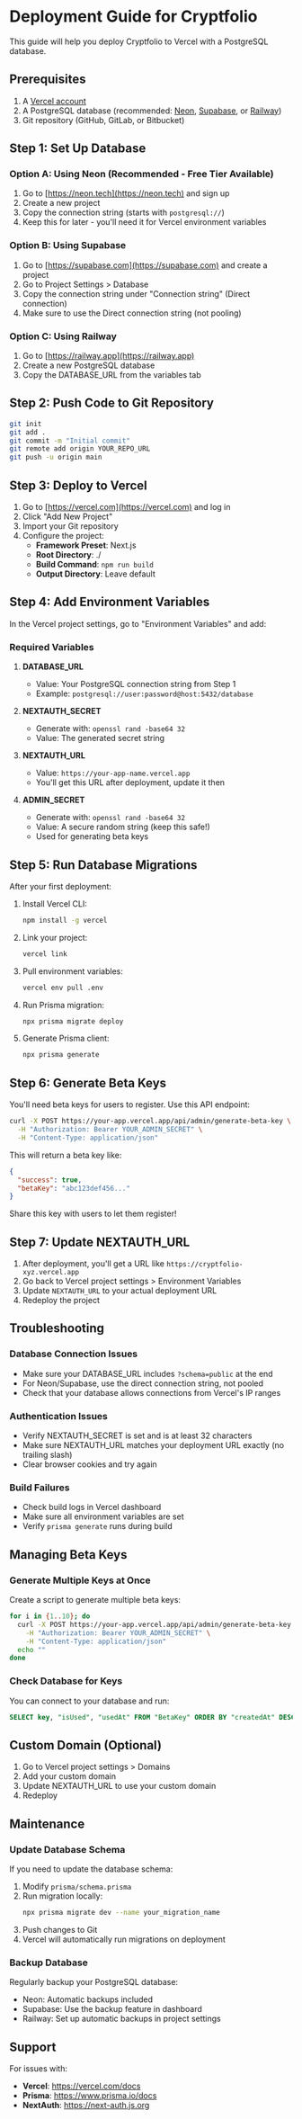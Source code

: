 # Deployment Guide for Cryptfolio

This guide will help you deploy Cryptfolio to Vercel with a PostgreSQL database.

## Prerequisites

1. A [Vercel account](https://vercel.com)
2. A PostgreSQL database (recommended: [Neon](https://neon.tech), [Supabase](https://supabase.com), or [Railway](https://railway.app))
3. Git repository (GitHub, GitLab, or Bitbucket)

## Step 1: Set Up Database

### Option A: Using Neon (Recommended - Free Tier Available)

1. Go to [https://neon.tech](https://neon.tech) and sign up
2. Create a new project
3. Copy the connection string (starts with `postgresql://`)
4. Keep this for later - you'll need it for Vercel environment variables

### Option B: Using Supabase

1. Go to [https://supabase.com](https://supabase.com) and create a project
2. Go to Project Settings > Database
3. Copy the connection string under "Connection string" (Direct connection)
4. Make sure to use the Direct connection string (not pooling)

### Option C: Using Railway

1. Go to [https://railway.app](https://railway.app)
2. Create a new PostgreSQL database
3. Copy the DATABASE_URL from the variables tab

## Step 2: Push Code to Git Repository

```bash
git init
git add .
git commit -m "Initial commit"
git remote add origin YOUR_REPO_URL
git push -u origin main
```

## Step 3: Deploy to Vercel

1. Go to [https://vercel.com](https://vercel.com) and log in
2. Click "Add New Project"
3. Import your Git repository
4. Configure the project:
   - **Framework Preset**: Next.js
   - **Root Directory**: ./
   - **Build Command**: `npm run build`
   - **Output Directory**: Leave default

## Step 4: Add Environment Variables

In the Vercel project settings, go to "Environment Variables" and add:

### Required Variables

1. **DATABASE_URL**
   - Value: Your PostgreSQL connection string from Step 1
   - Example: `postgresql://user:password@host:5432/database`

2. **NEXTAUTH_SECRET**
   - Generate with: `openssl rand -base64 32`
   - Value: The generated secret string

3. **NEXTAUTH_URL**
   - Value: `https://your-app-name.vercel.app`
   - You'll get this URL after deployment, update it then

4. **ADMIN_SECRET**
   - Generate with: `openssl rand -base64 32`
   - Value: A secure random string (keep this safe!)
   - Used for generating beta keys

## Step 5: Run Database Migrations

After your first deployment:

1. Install Vercel CLI:
   ```bash
   npm install -g vercel
   ```

2. Link your project:
   ```bash
   vercel link
   ```

3. Pull environment variables:
   ```bash
   vercel env pull .env
   ```

4. Run Prisma migration:
   ```bash
   npx prisma migrate deploy
   ```

5. Generate Prisma client:
   ```bash
   npx prisma generate
   ```

## Step 6: Generate Beta Keys

You'll need beta keys for users to register. Use this API endpoint:

```bash
curl -X POST https://your-app.vercel.app/api/admin/generate-beta-key \
  -H "Authorization: Bearer YOUR_ADMIN_SECRET" \
  -H "Content-Type: application/json"
```

This will return a beta key like:
```json
{
  "success": true,
  "betaKey": "abc123def456..."
}
```

Share this key with users to let them register!

## Step 7: Update NEXTAUTH_URL

1. After deployment, you'll get a URL like `https://cryptfolio-xyz.vercel.app`
2. Go back to Vercel project settings > Environment Variables
3. Update `NEXTAUTH_URL` to your actual deployment URL
4. Redeploy the project

## Troubleshooting

### Database Connection Issues

- Make sure your DATABASE_URL includes `?schema=public` at the end
- For Neon/Supabase, use the direct connection string, not pooled
- Check that your database allows connections from Vercel's IP ranges

### Authentication Issues

- Verify NEXTAUTH_SECRET is set and is at least 32 characters
- Make sure NEXTAUTH_URL matches your deployment URL exactly (no trailing slash)
- Clear browser cookies and try again

### Build Failures

- Check build logs in Vercel dashboard
- Make sure all environment variables are set
- Verify `prisma generate` runs during build

## Managing Beta Keys

### Generate Multiple Keys at Once

Create a script to generate multiple beta keys:

```bash
for i in {1..10}; do
  curl -X POST https://your-app.vercel.app/api/admin/generate-beta-key \
    -H "Authorization: Bearer YOUR_ADMIN_SECRET" \
    -H "Content-Type: application/json"
  echo ""
done
```

### Check Database for Keys

You can connect to your database and run:

```sql
SELECT key, "isUsed", "usedAt" FROM "BetaKey" ORDER BY "createdAt" DESC;
```

## Custom Domain (Optional)

1. Go to Vercel project settings > Domains
2. Add your custom domain
3. Update NEXTAUTH_URL to use your custom domain
4. Redeploy

## Maintenance

### Update Database Schema

If you need to update the database schema:

1. Modify `prisma/schema.prisma`
2. Run migration locally:
   ```bash
   npx prisma migrate dev --name your_migration_name
   ```
3. Push changes to Git
4. Vercel will automatically run migrations on deployment

### Backup Database

Regularly backup your PostgreSQL database:
- Neon: Automatic backups included
- Supabase: Use the backup feature in dashboard
- Railway: Set up automatic backups in project settings

## Support

For issues with:
- **Vercel**: https://vercel.com/docs
- **Prisma**: https://www.prisma.io/docs
- **NextAuth**: https://next-auth.js.org
